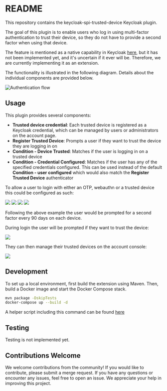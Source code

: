 # README

This repository contains the keycloak-spi-trusted-device Keycloak plugin.

The goal of this plugin is to enable users who log in using multi-factor authentication to trust
their device, so they do not have to provide a second factor when using that device.

The feature is mentioned as a native capability in Keycloak [here](https://github.com/keycloak/keycloak/issues/8742),
but it has not been implemented yet, and it's uncertain if it ever will be.
Therefore, we are currently implementing it as an extension.

The functionality is illustrated in the following diagram. Details about the individual components are provided below.

![Authentication flow](doc/authentication-flow.png)

## Usage

This plugin provides several components:

* **Trusted device credential**: Each trusted device is registered as a Keycloak credential, which
  can be managed by users or administrators on the account page.
* **Register Trusted Device**: Prompts a user if they want to trust the device they are logging in
  on
* **Condition - Device Trusted**: Matches if the user is logging in on a trusted device
* **Condition - Credential Configured**: Matches if the user has any of the specified credentials
  configured. This can be used instead of the default **Condition - user configured** which would
  also match the **Register Trusted Device** authenticator

To allow a user to login with either an OTP, webauthn or a trusted device this could be configured
as such:

![](doc/browser-flow.png)
![](doc/condition-device-trusted.png)
![](doc/condition-credential-configured.png)
![](doc/register-trusted-device.png)

Following the above example the user would be prompted for a second factor every 90 days on each
device.

During login the user will be prompted if they want to trust the device:

![](doc/login-trust-device.png)

They can then manage their trusted devices on the account console:

![](doc/account-console.png)

## Development

To set up a local environment, first build the extension using Maven. Then, build a Docker image and start the Docker Compose stack.

```bash
mvn package -DskipTests
docker-compose up --build -d
```

A helper script including this command can be found [here](run-dev.sh)

## Testing

Testing is not implemented yet.

## Contributions Welcome

We welcome contributions from the community! If you would like to contribute, please submit a merge request.
If you have any questions or encounter any issues, feel free to open an issue.
We appreciate your help in improving this project.
